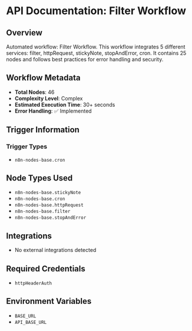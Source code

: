 # API Documentation: Filter Workflow

## Overview
Automated workflow: Filter Workflow. This workflow integrates 5 different services: filter, httpRequest, stickyNote, stopAndError, cron. It contains 25 nodes and follows best practices for error handling and security.

## Workflow Metadata
- **Total Nodes**: 46
- **Complexity Level**: Complex
- **Estimated Execution Time**: 30+ seconds
- **Error Handling**: ✅ Implemented

## Trigger Information
### Trigger Types
- `n8n-nodes-base.cron`

## Node Types Used
- `n8n-nodes-base.stickyNote`
- `n8n-nodes-base.cron`
- `n8n-nodes-base.httpRequest`
- `n8n-nodes-base.filter`
- `n8n-nodes-base.stopAndError`

## Integrations
- No external integrations detected

## Required Credentials
- `httpHeaderAuth`

## Environment Variables
- `BASE_URL`
- `API_BASE_URL`
